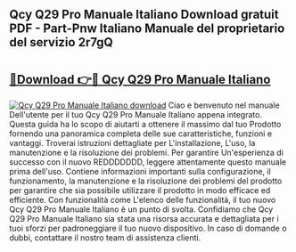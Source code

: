 ## Qcy Q29 Pro Manuale Italiano Download gratuit PDF - Part-Pnw Italiano Manuale del proprietario del servizio 2r7gQ

# <h2><a href="http://dfcq0u.blite.top/?on=Qcy+Q29+Pro+Manuale+Italiano">🔗Download 👉🔴 Qcy Q29 Pro Manuale Italiano</a></h2>

[![Qcy Q29 Pro Manuale Italiano download](https://i.imgur.com/lujVjoI.png)](http://dfcq0u.blite.top/?on=Qcy+Q29+Pro+Manuale+Italiano)
Ciao e benvenuto nel manuale Dell'utente per il tuo Qcy Q29 Pro Manuale Italiano appena integrato. Questa guida ha lo scopo di aiutarti a ottenere il massimo dal tuo Prodotto fornendo una panoramica completa delle sue caratteristiche, funzioni e vantaggi. Troverai istruzioni dettagliate per L'installazione, L'uso, la manutenzione e la risoluzione dei problemi. Per garantire Un'esperienza di successo con il nuovo REDDDDDDD, leggere attentamente questo manuale prima dell'uso. Contiene informazioni importanti sulla configurazione, il funzionamento, la manutenzione e la risoluzione dei problemi del prodotto per garantire che sia possibile utilizzare il prodotto in modo efficace ed efficiente. Con funzionalità come L'elenco delle funzionalità, il tuo nuovo Qcy Q29 Pro Manuale Italiano è un punto di svolta. Confidiamo che Qcy Q29 Pro Manuale Italiano sia stata una risorsa accurata e dettagliata per i tuoi sforzi per padroneggiare il tuo nuovo dispositivo. In caso di domande o dubbi, contattare il nostro team di assistenza clienti.
